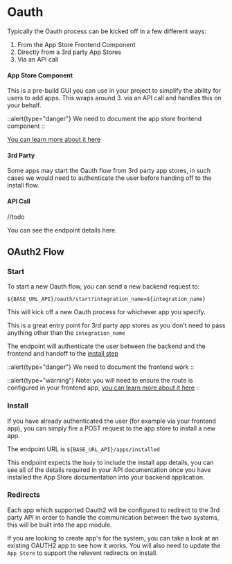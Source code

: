 # Oauth

Typically the Oauth process can be kicked off in a few different ways:

1. From the App Store Frontend Component
2. Directly from a 3rd party App Stores
3. Via an API call

#### App Store Component

This is a pre-build GUI you can use in your project to simplify the ability for users to add apps. This wraps around 3. via an API call and handles this on your behalf.

::alert{type="danger"}
We need to document the app store frontend component
::

[You can learn more about it here](../../frontend/core/components/app-store/README.md)

#### 3rd Party

Some apps may start the Oauth flow from 3rd party app stores, in such cases we would need to authenticate the user before handing off to the install flow.

#### API Call

//todo

You can see the endpoint details here.

## OAuth2 Flow

### Start

To start a new Oauth flow, you can send a new backend request to:

`${BASE_URL_API}/oauth/start?integration_name=${integration_name}`

This will kick off a new Oauth process for whichever app you specify.

This is a great entry point for 3rd party app stores as you don't need to pass anything other than the `integration_name`

The endpoint will authenticate the user between the backend and the frontend and handoff to the [install step](#install)

::alert{type="danger"}
We need to document the frontend work
::

::alert{type="warning"}
Note: you will need to ensure the route is configured in your frontend app, [you can learn more about it here](#)
::

### Install

If you have already authenticated the user (for example via your frontend app), you can simply fire a POST request to the app store to install a new app.

The endpoint URL is `${BASE_URL_API}/apps/installed`

This endpoint expects the `body` to include the install app details, you can see all of the details required in your API documentation once you have installed the App Store documentation into your backend application.

### Redirects

Each app which supported Oauth2 will be configured to redirect to the 3rd party API in order to handle the communication between the two systems, this will be built into the app module.

If you are looking to create app's for the system, you can take a look at an existing OAUTH2 app to see how it works. You will also need to update the `App Store` to support the relevent redirects on install.
